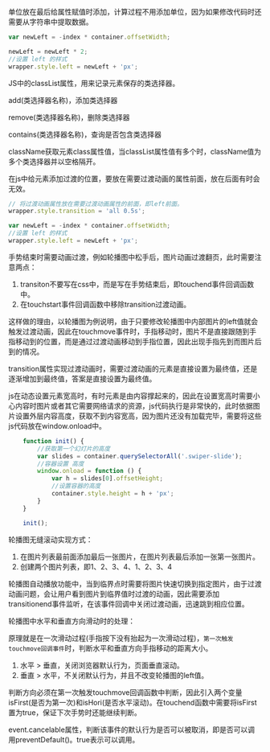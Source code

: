 单位放在最后给属性赋值时添加，计算过程不用添加单位，因为如果修改代码时还需要从字符串中提取数据。

```javascript
var newLeft = -index * container.offsetWidth;

newLeft = newLeft * 2;
//设置 left 的样式
wrapper.style.left = newLeft + 'px';
```

JS中的classList属性，用来记录元素保存的类选择器。

add(类选择器名称)，添加类选择器

remove(类选择器名称)，删除类选择器

contains(类选择器名称)，查询是否包含类选择器



className获取元素class属性值，当classList属性值有多个时，className值为多个类选择器并以空格隔开。





在js中给元素添加过渡的位置，要放在需要过渡动画的属性前面，放在后面有时会无效。

```javascript
// 将过渡动画属性放在需要过渡动画属性的前面，即left前面。
wrapper.style.transition = 'all 0.5s';

var newLeft = -index * container.offsetWidth;
//设置 left 的样式
wrapper.style.left = newLeft + 'px';
```



手势结束时需要动画过渡，例如轮播图中松手后，图片动画过渡翻页，此时需要注意两点：

1. transiton不要写在css中，而是写在手势结束后，即touchend事件回调函数中。
2. 在touchstart事件回调函数中移除transition过渡动画。

这样做的理由，以轮播图为例说明，由于只要修改轮播图中内部图片的left值就会触发过渡动画，因此在touchmove事件时，手指移动时，图片不是直接跟随到手指移动到的位置，而是通过过渡动画移动到手指位置，因此出现手指先到而图片后到的情况。



transition属性实现过渡动画时，需要过渡动画的元素是直接设置为最终值，还是逐渐增加到最终值，答案是直接设置为最终值。





js在动态设置元素宽高时，有时元素是由内容撑起来的，因此在设置宽高时需要小心内容时图片或者其它需要网络请求的资源，js代码执行是非常快的，此时依据图片设置外层内容高度，获取不到内容宽高，因为图片还没有加载完毕，需要将这些js代码放在window.onload中。

```javascript
    function init() {
        //获取第一个幻灯片的高度
        var slides = container.querySelectorAll('.swiper-slide');
        //容器设置 高度
        window.onload = function () {
            var h = slides[0].offsetHeight;
            //设置容器的高度
            container.style.height = h + 'px';
        }
    }

    init();
```



轮播图无缝滚动实现方式：

1. 在图片列表最前面添加最后一张图片，在图片列表最后添加一张第一张图片。
2. 创建两个图片列表，即1、2、3、4、1、2、3、4

 

轮播图自动播放功能中，当到临界点时需要将图片快速切换到指定图片，由于过渡动画问题，会让用户看到图片到临界值时过渡的动画，因此需要添加transitionend事件监听，在该事件回调中关闭过渡动画，迅速跳到相应位置。





轮播图中水平和垂直方向滑动时的处理：

​		原理就是在一次滑动过程(手指按下没有抬起为一次滑动过程)，`第一次触发touchmove回调事件`时，判断水平和垂直方向手指移动的距离大小。

1. 水平 > 垂直，关闭浏览器默认行为，页面垂直滚动。
2. 垂直 > 水平，不关闭默认行为，并且不改变轮播图的left值。

判断方向必须在第一次触发touchmove回调函数中判断，因此引入两个变量isFirst(是否为第一次)和isHori(是否水平滚动)。在touchend函数中需要将isFirst置为true，保证下次手势时还能继续判断。



event.cancelable属性，判断该事件的默认行为是否可以被取消，即是否可以调用preventDefault()。true表示可以调用。

